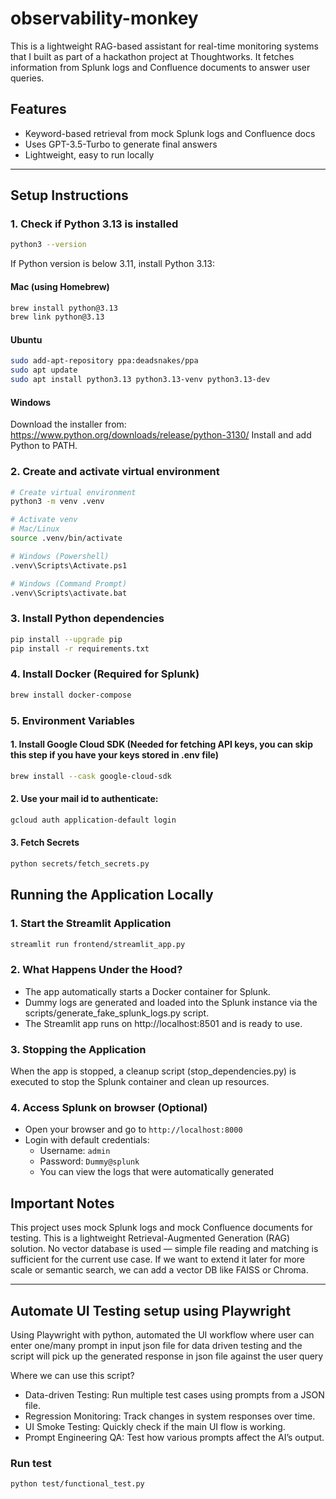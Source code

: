 # observability-monkey

This is a lightweight RAG-based assistant for real-time monitoring systems that I built as part of a hackathon project at Thoughtworks.
It fetches information from Splunk logs and Confluence documents to answer user queries.

## Features
- Keyword-based retrieval from mock Splunk logs and Confluence docs
- Uses GPT-3.5-Turbo to generate final answers
- Lightweight, easy to run locally

---

## Setup Instructions

### 1. Check if Python 3.13 is installed

```bash
python3 --version
```
If Python version is below 3.11, install Python 3.13:

#### Mac (using Homebrew)
```bash
brew install python@3.13
brew link python@3.13
```

#### Ubuntu
```bash
sudo add-apt-repository ppa:deadsnakes/ppa
sudo apt update
sudo apt install python3.13 python3.13-venv python3.13-dev
```

#### Windows

Download the installer from: https://www.python.org/downloads/release/python-3130/
Install and add Python to PATH.

### 2. Create and activate virtual environment

```bash
# Create virtual environment
python3 -m venv .venv

# Activate venv
# Mac/Linux
source .venv/bin/activate

# Windows (Powershell)
.venv\Scripts\Activate.ps1

# Windows (Command Prompt)
.venv\Scripts\activate.bat
```

### 3. Install Python dependencies

```bash
pip install --upgrade pip
pip install -r requirements.txt
```

### 4. Install Docker (Required for Splunk)
```bash
brew install docker-compose
```

### 5. Environment Variables
#### 1. Install Google Cloud SDK (Needed for fetching API keys, you can skip this step if you have your keys stored in .env file) 
```bash
brew install --cask google-cloud-sdk
```
#### 2. Use your mail id to authenticate:
```bash
gcloud auth application-default login
```

#### 3. Fetch Secrets
```bash
python secrets/fetch_secrets.py
```


## Running the Application Locally
### 1. Start the Streamlit Application
```bash
streamlit run frontend/streamlit_app.py
```
###  2. What Happens Under the Hood?
- The app automatically starts a Docker container for Splunk.
- Dummy logs are generated and loaded into the Splunk instance via the scripts/generate_fake_splunk_logs.py script.
- The Streamlit app runs on http://localhost:8501 and is ready to use.

### 3. Stopping the Application
When the app is stopped, a cleanup script (stop_dependencies.py) is executed to stop the Splunk container and clean up resources.

### 4. Access Splunk on browser (Optional)
- Open your browser and go to `http://localhost:8000`
- Login with default credentials:
  - Username: `admin`
  - Password: `Dummy@splunk`
  - You can view the logs that were automatically generated

## Important Notes

This project uses mock Splunk logs and mock Confluence documents for testing.
This is a lightweight Retrieval-Augmented Generation (RAG) solution.
No vector database is used — simple file reading and matching is sufficient for the current use case.
If we want to extend it later for more scale or semantic search, we can add a vector DB like FAISS or Chroma.

-----
## Automate UI Testing setup using Playwright 
Using Playwright with python, automated the UI workflow where user can enter one/many prompt in input json file for data driven testing
and the script will pick up the generated response in json file against the user query

Where we can use this script?
- Data-driven Testing: Run multiple test cases using prompts from a JSON file.
- Regression Monitoring: Track changes in system responses over time.
- UI Smoke Testing: Quickly check if the main UI flow is working.
- Prompt Engineering QA: Test how various prompts affect the AI’s output.

### Run test
```bash 
python test/functional_test.py
```
